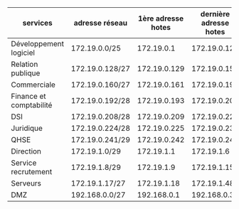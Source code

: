 
| services                | adresse réseau  | 1ère adresse hotes | dernière adresse hotes | adresse broadcast |
| ----------------------- | --------------- | ------------------ | ---------------------- | ----------------- |
| Développement logiciel  | 172.19.0.0/25   | 172.19.0.1         | 172.19.0.126           | 172.19.0.127      |
| Relation publique       | 172.19.0.128/27 | 172.19.0.129       | 172.19.0.158           | 172.19.0.159      |
| Commerciale             | 172.19.0.160/27 | 172.19.0.161       | 172.19.0.190           | 172.19.0.191      |
| Finance et comptabilité | 172.19.0.192/28 | 172.19.0.193       | 172.19.0.206           | 172.19.0.207      |
| DSI                     | 172.19.0.208/28 | 172.19.0.209       | 172.19.0.222           | 172.19.0.223      |
| Juridique               | 172.19.0.224/28 | 172.19.0.225       | 172.19.0.239           | 172.19.0.240      |
| QHSE                    | 172.19.0.241/29 | 172.19.0.242       | 172.19.0.247           | 172.1901.248      |
| Direction               | 172.19.1.0/29   | 172.19.1.1         | 172.19.1.6             | 172.19.1.7        |
| Service recrutement     | 172.19.1.8/29   | 172.19.1.9         | 172.19.1.15            | 172.19.1.16       |
| Serveurs                | 172.19.1.17/27  | 172.19.1.18        | 172.19.1.48            | 172.19.1.49       |
| DMZ                     | 192.168.0.0/27  | 192.168.0.1        | 192.168.0.30           | 192.168.0.31      |


